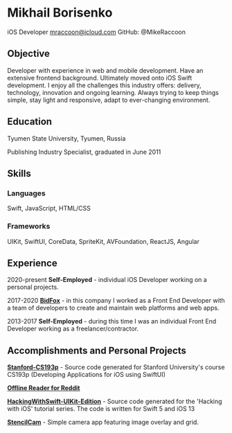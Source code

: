 # Mikhail Borisenko
iOS Developer
mraccoon@icloud.com
GitHub: @MikeRaccoon

## Objective
Developer with experience in web and mobile development. Have an extensive frontend background. Ultimately moved onto iOS Swift development. I enjoy all the challenges this industry offers: delivery, technology, innovation and ongoing learning. Always trying to keep things simple, stay light and responsive, adapt to ever-changing environment.

## Education
Tyumen State University, Tyumen, Russia

Publishing Industry Specialist, graduated in June 2011

## Skills

### Languages
Swift, JavaScript, HTML/CSS

### Frameworks
UIKit, SwiftUI, CoreData, SpriteKit, AVFoundation, ReactJS, Angular

## Experience

2020-present **Self-Employed** - individual iOS Developer working on a personal projects.

2017-2020 [**BidFox**](https://bidfox.ru/#/access/login) - in this company I worked as a Front End Developer with a team of developers to create and maintain web platforms and web apps.

2013-2017 **Self-Employed** - during this time I was an individual Front End Developer working as a freelancer/contractor.

## Accomplishments and Personal Projects

[**Stanford-CS193p**](https://github.com/MikeRaccoon/Stanford-CS193p) - Source code generated for Stanford University's course CS193p (Developing Applications for iOS using SwiftUI)

[**Offline Reader for Reddit**](https://github.com/MikeRaccoon/OfflineReaderForReddit)

[**HackingWithSwift-UIKit-Edition**](https://github.com/MikeRaccoon/HackingWithSwift-UIKit-Edition) - Source code generated for the 'Hacking with iOS' tutorial series. The code is written for Swift 5 and iOS 13

[**StencilCam**](https://github.com/MikeRaccoon/StencilCam) - Simple camera app featuring image overlay and grid.
